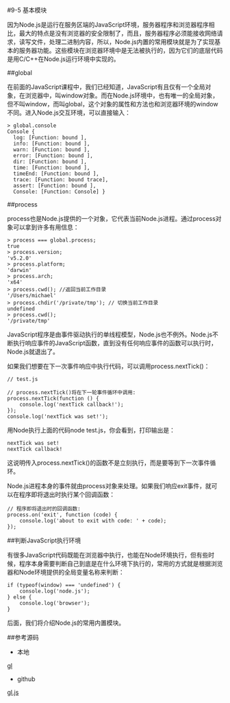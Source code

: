 #9-5 基本模块


因为Node.js是运行在服务区端的JavaScript环境，服务器程序和浏览器程序相比，最大的特点是没有浏览器的安全限制了，而且，服务器程序必须能接收网络请求，读写文件，处理二进制内容，所以，Node.js内置的常用模块就是为了实现基本的服务器功能。这些模块在浏览器环境中是无法被执行的，因为它们的底层代码是用C/C++在Node.js运行环境中实现的。

##global

在前面的JavaScript课程中，我们已经知道，JavaScript有且仅有一个全局对象，在浏览器中，叫window对象。而在Node.js环境中，也有唯一的全局对象，但不叫window，而叫global，这个对象的属性和方法也和浏览器环境的window不同。进入Node.js交互环境，可以直接输入：

	> global.console
	Console {
	  log: [Function: bound ],
	  info: [Function: bound ],
	  warn: [Function: bound ],
	  error: [Function: bound ],
	  dir: [Function: bound ],
	  time: [Function: bound ],
	  timeEnd: [Function: bound ],
	  trace: [Function: bound trace],
	  assert: [Function: bound ],
	  Console: [Function: Console] }

##process

process也是Node.js提供的一个对象，它代表当前Node.js进程。通过process对象可以拿到许多有用信息：

	> process === global.process;
	true
	> process.version;
	'v5.2.0'
	> process.platform;
	'darwin'
	> process.arch;
	'x64'
	> process.cwd(); //返回当前工作目录
	'/Users/michael'
	> process.chdir('/private/tmp'); // 切换当前工作目录
	undefined
	> process.cwd();
	'/private/tmp'
JavaScript程序是由事件驱动执行的单线程模型，Node.js也不例外。Node.js不断执行响应事件的JavaScript函数，直到没有任何响应事件的函数可以执行时，Node.js就退出了。

如果我们想要在下一次事件响应中执行代码，可以调用process.nextTick()：

	// test.js
	
	// process.nextTick()将在下一轮事件循环中调用:
	process.nextTick(function () {
	    console.log('nextTick callback!');
	});
	console.log('nextTick was set!');
用Node执行上面的代码node test.js，你会看到，打印输出是：

	nextTick was set!
	nextTick callback!
这说明传入process.nextTick()的函数不是立刻执行，而是要等到下一次事件循环。

Node.js进程本身的事件就由process对象来处理。如果我们响应exit事件，就可以在程序即将退出时执行某个回调函数：

	// 程序即将退出时的回调函数:
	process.on('exit', function (code) {
	    console.log('about to exit with code: ' + code);
	});
##判断JavaScript执行环境

有很多JavaScript代码既能在浏览器中执行，也能在Node环境执行，但有些时候，程序本身需要判断自己到底是在什么环境下执行的，常用的方式就是根据浏览器和Node环境提供的全局变量名称来判断：

	if (typeof(window) === 'undefined') {
	    console.log('node.js');
	} else {
	    console.log('browser');
	}
后面，我们将介绍Node.js的常用内置模块。

##参考源码

- 本地

[gl](../code/chapter9/9-5-gl.js)

- github

[gl.js](https://github.com/michaelliao/learn-javascript/blob/master/samples/node/global/gl.js)